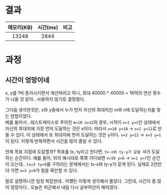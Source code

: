 # 결과

| 메모리(KB) | 시간(ms) | 비고 |
| :--------: | :------: | :--- |
| 13248 | 2844 |      |

# 과정

## 시간이 엉망이네

x, y를 1씩 증가시키면서 계산하려고 하니, 최대 40000 * 40000 = 16억의 연산 횟수가 나올 것 같아.. 사용하지 않기로 결정했다.  

그다음 생각한것은, x와 y중에서 누가 먼저 자신의 최대치인 m와 n에 도달하는지를 찾는 방법이었다.  
예를 들어서.. 테스트케이스로 주어진 `m=10 n=12`의 경우, 시작이 `x=1 y=1`인 상태에서 자신의 최대치에 가장 먼저 도달하는 것은 x이다. 따라서 `x=10 y=10` -> `x=1 y=11`로 만들 수 있다. 이 상태에서 또 최대치에 먼저 도달하는 것은 y이다. `x=2 y=12` -> `x=3 y=1` 이 된다. 이렇게 반복하면서 시간을 많이 줄일 수 있다.

언제 목표 지점에 도달할까? 목표를 tx, ty라고 한다면, `tx-x와 ty-y가 같을 때`가 도달하는 순간이다. 예를 들어, 위의 예시대로 쭉쭉 가다보면 `x=10 y=6` -> `x=1 y=7`인 순간이 오는데.. `tx=3 ty=9`를 구하라는 문제에서는 tx-x와 ty-y가 같게 된다. 실제로 2칸만 더 가면 `x=3 y=9`가 됨을 확인할 수 있다.

말로 설명하니깐 엄청 복잡한데.. 어쨌든 이렇게 생각해서 풀었다. 그런데, 시간이 좀 많이 엉망이다.. 오늘은 피곤해서 내일 다시 공부하던지 해야겠다.
